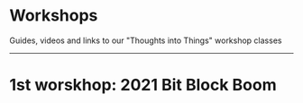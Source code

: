 # Workshops
Guides, videos and links to our "Thoughts into Things" workshop classes
________________________________________________________________________


# 1st worskhop: 2021 Bit Block Boom





